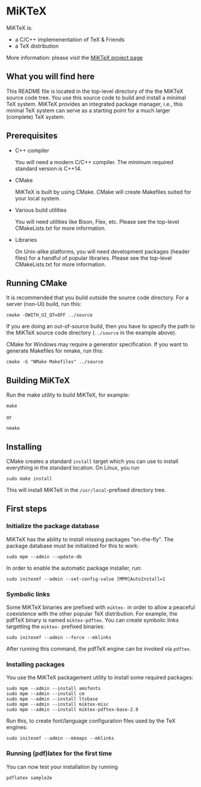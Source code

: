 # MiKTeX

MiKTeX is:

* a C/C++ implemenentation of TeX & Friends
* a TeX distribution

More information: please visit the [MiKTeX project page](https://miktex.org)

## What you will find here

This README file is located in the top-level directory of the the
MiKTeX source code tree. You use this source code to build and install
a minimal TeX system. MiKTeX provides an integrated package manager,
i.e., this mininal TeX system can serve as a starting point for a much
larger (complete) TeX system.

## Prerequisites

* C++ compiler

  You will need a modern C/C++ compiler.  The minimum required
  standard version is C++14.

* CMake

  MiKTeX is built by using CMake. CMake will create Makefiles suited
  for your local system.
  
* Various build utilities

  You will need utilities like Bison, Flex, etc. Please see the
  top-level CMakeLists.txt for more information.

* Libraries

  On Unix-alike platforms, you will need development packages (header
  files) for a handful of popular libraries. Please see the top-level
  CMakeLists.txt for more information.

## Running CMake

It is recommended that you build outside the source code
directory. For a server (non-UI) build, run this:

    cmake -DWITH_UI_QT=OFF ../source

If you are doing an out-of-source build, then you have to specify the
path to the MiKTeX source code directory (`../source` in the example
above).

CMake for Windows may require a generator specification. If you want
to generate Makefiles for nmake, run this:

    cmake -G "NMake Makefiles" ../source

## Building MiKTeX

Run the make utility to build MiKTeX, for example:

    make

or

    nmake
	
## Installing

CMake creates a standard `install` target which you can use to install
everything in the standard location. On Linux, you run

    sudo make install
	
This will install MiKTeX in the `/usr/local`-prefixed directory
tree.

## First steps

### Initialize the package database

MiKTeX has the ability to install missing packages "on-the-fly". The
package database must be initialized for this to work:

    sudo mpm --admin --update-db

In order to enable the automatic package installer, run:

    sudo initexmf --admin --set-config-value [MPM]AutoInstall=1
   
### Symbolic links

Some MiKTeX binaries are prefixed with `miktex-` in order to allow a
peaceful coexistence with the other popular TeX distribution. For
example, the pdfTeX binary is named `miktex-pdftex`. You can create
symbolic links targetting the `miktex-` prefixed binaries:

    sudo initexmf --admin --force --mklinks
	
After running this command, the pdfTeX engine can be invoked via `pdftex`.

### Installing packages

You use the MiKTeX packagement utility to install some required packages:

    sudo mpm --admin --install amsfonts
	sudo mpm --admin --install cm
	sudo mpm --admin --install ltxbase
	sudo mpm --admin --install miktex-misc
	sudo mpm --admin --install miktex-pdftex-base-2.9
	
Run this, to create font/language configuration files used by the TeX engines:

    sudo initexmf --admin --mkmaps --mklinks
   
### Running (pdf)latex for the first time

You can now test your installation by running

    pdflatex sample2e
	
